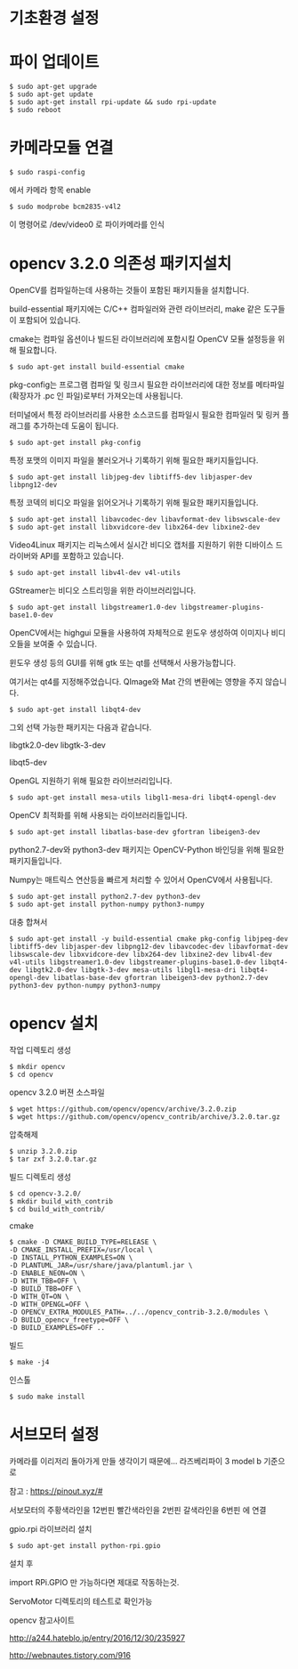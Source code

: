# 기초환경 설정

# 파이 업데이트

```
$ sudo apt-get upgrade
$ sudo apt-get update
$ sudo apt-get install rpi-update && sudo rpi-update
$ sudo reboot
```


# 카메라모듈 연결
```
$ sudo raspi-config 
```
에서 카메라 항목 enable

```
$ sudo modprobe bcm2835-v4l2
```

이 명령어로 /dev/video0 로 파이카메라를 인식


# opencv 3.2.0 의존성 패키지설치

OpenCV를 컴파일하는데 사용하는 것들이 포함된 패키지들을 설치합니다. 

build-essential 패키지에는 C/C++ 컴파일러와 관련 라이브러리, make 같은 도구들이 포함되어 있습니다.

cmake는 컴파일 옵션이나 빌드된 라이브러리에 포함시킬 OpenCV 모듈 설정등을 위해 필요합니다. 

``` 
$ sudo apt-get install build-essential cmake
```

pkg-config는 프로그램 컴파일 및 링크시 필요한 라이브러리에 대한 정보를 메타파일(확장자가 .pc 인 파일)로부터 가져오는데 사용됩니다. 

터미널에서 특정 라이브러리를 사용한 소스코드를 컴파일시 필요한 컴파일러 및 링커 플래그를 추가하는데 도움이 됩니다.
 
```
$ sudo apt-get install pkg-config
```

특정 포맷의 이미지 파일을 불러오거나 기록하기 위해 필요한 패키지들입니다.

 
```
$ sudo apt-get install libjpeg-dev libtiff5-dev libjasper-dev libpng12-dev
```

특정 코덱의 비디오 파일을 읽어오거나 기록하기 위해 필요한 패키지들입니다. 
```
$ sudo apt-get install libavcodec-dev libavformat-dev libswscale-dev 
$ sudo apt-get install libxvidcore-dev libx264-dev libxine2-dev
```

Video4Linux 패키지는 리눅스에서 실시간 비디오 캡처를 지원하기 위한 디바이스 드라이버와 API를 포함하고 있습니다. 

``` 
$ sudo apt-get install libv4l-dev v4l-utils
```

GStreamer는 비디오 스트리밍을 위한 라이브러리입니다. 

```
$ sudo apt-get install libgstreamer1.0-dev libgstreamer-plugins-base1.0-dev 
```
 

OpenCV에서는 highgui 모듈을 사용하여 자체적으로 윈도우 생성하여 이미지나 비디오들을 보여줄 수 있습니다. 

윈도우 생성 등의 GUI를 위해 gtk 또는 qt를 선택해서 사용가능합니다.

여기서는 qt4를 지정해주었습니다. QImage와 Mat 간의 변환에는 영향을 주지 않습니다.

 
```
$ sudo apt-get install libqt4-dev 
```

그외 선택 가능한 패키지는 다음과 같습니다.

libgtk2.0-dev
libgtk-3-dev

libqt5-dev


OpenGL 지원하기 위해 필요한 라이브러리입니다.

```
$ sudo apt-get install mesa-utils libgl1-mesa-dri libqt4-opengl-dev 
```
 
OpenCV 최적화를 위해 사용되는 라이브러리들입니다.

 
```
$ sudo apt-get install libatlas-base-dev gfortran libeigen3-dev
```

python2.7-dev와 python3-dev 패키지는 OpenCV-Python 바인딩을 위해 필요한 패키지들입니다. 

Numpy는 매트릭스 연산등을 빠르게 처리할 수 있어서 OpenCV에서 사용됩니다. 

```
$ sudo apt-get install python2.7-dev python3-dev
$ sudo apt-get install python-numpy python3-numpy
```

대충 합쳐서
```
$ sudo apt-get install -y build-essential cmake pkg-config libjpeg-dev libtiff5-dev libjasper-dev libpng12-dev libavcodec-dev libavformat-dev libswscale-dev libxvidcore-dev libx264-dev libxine2-dev libv4l-dev v4l-utils libgstreamer1.0-dev libgstreamer-plugins-base1.0-dev libqt4-dev libgtk2.0-dev libgtk-3-dev mesa-utils libgl1-mesa-dri libqt4-opengl-dev libatlas-base-dev gfortran libeigen3-dev python2.7-dev python3-dev python-numpy python3-numpy
```

# opencv 설치

작업 디렉토리 생성 
```
$ mkdir opencv
$ cd opencv
```
opencv 3.2.0 버젼 소스파일
```
$ wget https://github.com/opencv/opencv/archive/3.2.0.zip
$ wget https://github.com/opencv/opencv_contrib/archive/3.2.0.tar.gz
```
압축해제
```
$ unzip 3.2.0.zip 
$ tar zxf 3.2.0.tar.gz 
```
빌드 디렉토리 생성

```
$ cd opencv-3.2.0/
$ mkdir build_with_contrib
$ cd build_with_contrib/
```
cmake
```
$ cmake -D CMAKE_BUILD_TYPE=RELEASE \
-D CMAKE_INSTALL_PREFIX=/usr/local \
-D INSTALL_PYTHON_EXAMPLES=ON \
-D PLANTUML_JAR=/usr/share/java/plantuml.jar \
-D ENABLE_NEON=ON \
-D WITH_TBB=OFF \
-D BUILD_TBB=OFF \
-D WITH_QT=ON \
-D WITH_OPENGL=OFF \
-D OPENCV_EXTRA_MODULES_PATH=../../opencv_contrib-3.2.0/modules \
-D BUILD_opencv_freetype=OFF \
-D BUILD_EXAMPLES=OFF ..
```

빌드
```
$ make -j4
```

인스톨
```
$ sudo make install
```

# 서브모터 설정

카메라를 이리저리 돌아가게 만들 생각이기 때문에...
라즈베리파이 3 model b 기준으로

참고 : https://pinout.xyz/#

서보모터의 
주황색라인을 12번핀
빨간색라인을 2번핀
갈색라인을 6번핀 에 연결

gpio.rpi 라이브러리 설치

```
$ sudo apt-get install python-rpi.gpio
```

설치 후

import RPi.GPIO 
만 가능하다면 제대로 작동하는것.
 
ServoMotor 디렉토리의 테스트로 확인가능


opencv 참고사이트

http://a244.hateblo.jp/entry/2016/12/30/235927

http://webnautes.tistory.com/916

